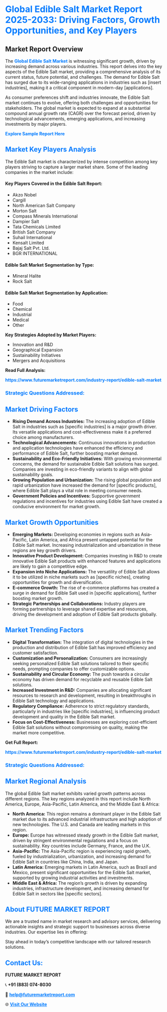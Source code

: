 <h1 style="color: #007BFF;">Global Edible Salt Market Report 2025-2033: Driving Factors, Growth Opportunities, and Key Players</h1>

<section id="overview">
<h2>Market Report Overview</h2>
<p>The <a href="https://www.futuremarketreport.com/industry-report/edible-salt-market" style="color: #007BFF; text-decoration: none;"><strong>Global Edible Salt Market</strong></a> is witnessing significant growth, driven by increasing demand across various industries. This report delves into the key aspects of the Edible Salt market, providing a comprehensive analysis of its current status, future potential, and challenges. The demand for Edible Salt has surged due to its wide-ranging applications in industries such as [insert industries], making it a critical component in modern-day [applications].</p>
<p>As consumer preferences shift and industries innovate, the Edible Salt market continues to evolve, offering both challenges and opportunities for stakeholders. The global market is expected to expand at a substantial compound annual growth rate (CAGR) over the forecast period, driven by technological advancements, emerging applications, and increasing investments by major players.</p>
</section>

<section id="overview">
<p><a href="https://www.futuremarketreport.com/request-sample/reportId=87197" style="color: #007BFF; text-decoration: none;"><strong>Explore Sample Report Here</strong></a></p>
</section>

<section id="key-players">
<h2 style="color: #007BFF;">Market Key Players Analysis</h2>
<p>The Edible Salt market is characterized by intense competition among key players striving to capture a larger market share. Some of the leading companies in the market include:</p>
<h4>Key Players Covered in the Edible Salt Report:</h4>
<ul><li>Akzo Nobel</li><li>Cargill</li><li>North American Salt Company</li><li>Morton Salt</li><li>Compass Minerals International</li><li>Dampier Salt</li><li>Tata Chemicals Limited</li><li>British Salt Company</li><li>Suhail International</li><li>Kensalt Limited</li><li>Bajaj Salt Pvt. Ltd.</li><li>BGR INTERNATIONAL</li></ul>
<h4>Edible Salt Market Segmentation by Type:</h4>
<ul><li>Mineral Halite</li><li>Rock Salt</li></ul>

<h4>Edible Salt Market Segmentation by Application:</h4>
<ul><li>Food</li><li>Chemical</li><li>Industrial</li><li>Medical</li><li>Other</li></ul>
<p><strong>Key Strategies Adopted by Market Players:</strong></p>
<ul>
<li>Innovation and R&D</li>
<li>Geographical Expansion</li>
<li>Sustainability Initiatives</li>
<li>Mergers and Acquisitions</li>
</ul>
</section>

<section>
<p><strong>Read Full Analysis: </strong></p><a href="https://www.futuremarketreport.com/industry-report/edible-salt-market" style="color: #007BFF; text-decoration: none;"><strong>https://www.futuremarketreport.com/industry-report/edible-salt-market</strong></a>
<h3 style="color: #007BFF;">Strategic Questions Addressed:</h3>
</section>

<section id="driving-factors">
<h2 style="color: #007BFF;">Market Driving Factors</h2>
<ul>
<li><strong>Rising Demand Across Industries:</strong> The increasing adoption of Edible Salt in industries such as [specific industries] is a major growth driver. Its versatile applications and cost-effectiveness make it a preferred choice among manufacturers.</li>
<li><strong>Technological Advancements:</strong> Continuous innovations in production and application technologies have enhanced the efficiency and performance of Edible Salt, further boosting market demand.</li>
<li><strong>Sustainability and Eco-Friendly Initiatives:</strong> With growing environmental concerns, the demand for sustainable Edible Salt solutions has surged. Companies are investing in eco-friendly variants to align with global sustainability goals.</li>
<li><strong>Growing Population and Urbanization:</strong> The rising global population and rapid urbanization have increased the demand for [specific products], where Edible Salt plays a vital role in meeting consumer needs.</li>
<li><strong>Government Policies and Incentives:</strong> Supportive government regulations and incentives for industries using Edible Salt have created a conducive environment for market growth.</li>
</ul>
</section>

<section id="growth-opportunities">
<h2 style="color: #007BFF;">Market Growth Opportunities</h2>
<ul>
<li><strong>Emerging Markets:</strong> Developing economies in regions such as Asia-Pacific, Latin America, and Africa present untapped potential for the Edible Salt market. Increasing industrialization and urbanization in these regions are key growth drivers.</li>
<li><strong>Innovative Product Development:</strong> Companies investing in R&D to create innovative Edible Salt products with enhanced features and applications are likely to gain a competitive edge.</li>
<li><strong>Expansion into Niche Applications:</strong> The versatility of Edible Salt allows it to be utilized in niche markets such as [specific niches], creating opportunities for growth and diversification.</li>
<li><strong>E-commerce Growth:</strong> The rise of e-commerce platforms has created a surge in demand for Edible Salt used in [specific applications], further boosting market growth.</li>
<li><strong>Strategic Partnerships and Collaborations:</strong> Industry players are forming partnerships to leverage shared expertise and resources, driving the development and adoption of Edible Salt products globally.</li>
</ul>
</section>

<section id="trending-factors">
<h2 style="color: #007BFF;">Market Trending Factors</h2>
<ul>
<li><strong>Digital Transformation:</strong> The integration of digital technologies in the production and distribution of Edible Salt has improved efficiency and customer satisfaction.</li>
<li><strong>Customization and Personalization:</strong> Consumers are increasingly seeking personalized Edible Salt solutions tailored to their specific needs, prompting companies to offer customizable options.</li>
<li><strong>Sustainability and Circular Economy:</strong> The push towards a circular economy has driven demand for recyclable and reusable Edible Salt solutions.</li>
<li><strong>Increased Investment in R&D:</strong> Companies are allocating significant resources to research and development, resulting in breakthroughs in Edible Salt technology and applications.</li>
<li><strong>Regulatory Compliance:</strong> Adherence to strict regulatory standards, particularly in industries like [specific industries], is influencing product development and quality in the Edible Salt market.</li>
<li><strong>Focus on Cost-Effectiveness:</strong> Businesses are exploring cost-efficient Edible Salt solutions without compromising on quality, making the market more competitive.</li>
</ul>
</section>

<section>
<p><strong>Get Full Report: </strong></p><a href="https://www.futuremarketreport.com/industry-report/edible-salt-market" style="color: #007BFF; text-decoration: none;"><strong>https://www.futuremarketreport.com/industry-report/edible-salt-market</strong></a>
<h3 style="color: #007BFF;">Strategic Questions Addressed:</h3>
</section>


<section id="regional-analysis">
<h2 style="color: #007BFF;">Market Regional Analysis</h2>
<p>The global Edible Salt market exhibits varied growth patterns across different regions. The key regions analyzed in this report include North America, Europe, Asia-Pacific, Latin America, and the Middle East & Africa:</p>
<ul>
<li><strong>North America:</strong> This region remains a dominant player in the Edible Salt market due to its advanced industrial infrastructure and high adoption of new technologies. The U.S. and Canada are leading markets in this region.</li>
<li><strong>Europe:</strong> Europe has witnessed steady growth in the Edible Salt market, driven by stringent environmental regulations and a focus on sustainability. Key countries include Germany, France, and the U.K.</li>
<li><strong>Asia-Pacific:</strong> The Asia-Pacific region is experiencing rapid growth, fueled by industrialization, urbanization, and increasing demand for Edible Salt in countries like China, India, and Japan.</li>
<li><strong>Latin America:</strong> Emerging markets in Latin America, such as Brazil and Mexico, present significant opportunities for the Edible Salt market, supported by growing industrial activities and investments.</li>
<li><strong>Middle East & Africa:</strong> The region’s growth is driven by expanding industries, infrastructure development, and increasing demand for Edible Salt in sectors like [specific sectors].</li>
</ul>
</section>

<footer>
<h2 style="color: #007BFF;">About FUTURE MARKET REPORT</h2>
<p>We are a trusted name in market research and advisory services, delivering actionable insights and strategic support to businesses across diverse industries. Our expertise lies in offering:</p>

<p>Stay ahead in today’s competitive landscape with our tailored research solutions.</p>

<h2 style="color: #007BFF;">Contact Us:</h2>
<p><strong>FUTURE MARKET REPORT</strong></p>
<p>📞 <strong>+91 (883) 074-8030</strong></p>
<p>📧 <strong><a href="mailto:help@futuremarketreport.com" style="color: #007BFF;">help@futuremarketreport.com</a></strong></p>
<p>🌐 <strong><a href="https://www.futuremarketreport.com/" style="color: #007BFF;">Visit Our Website</a></strong></p>
</footer>